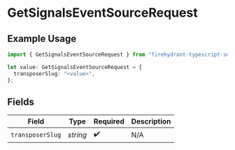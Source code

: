 # GetSignalsEventSourceRequest

## Example Usage

```typescript
import { GetSignalsEventSourceRequest } from "firehydrant-typescript-sdk/models/operations";

let value: GetSignalsEventSourceRequest = {
  transposerSlug: "<value>",
};
```

## Fields

| Field              | Type               | Required           | Description        |
| ------------------ | ------------------ | ------------------ | ------------------ |
| `transposerSlug`   | *string*           | :heavy_check_mark: | N/A                |